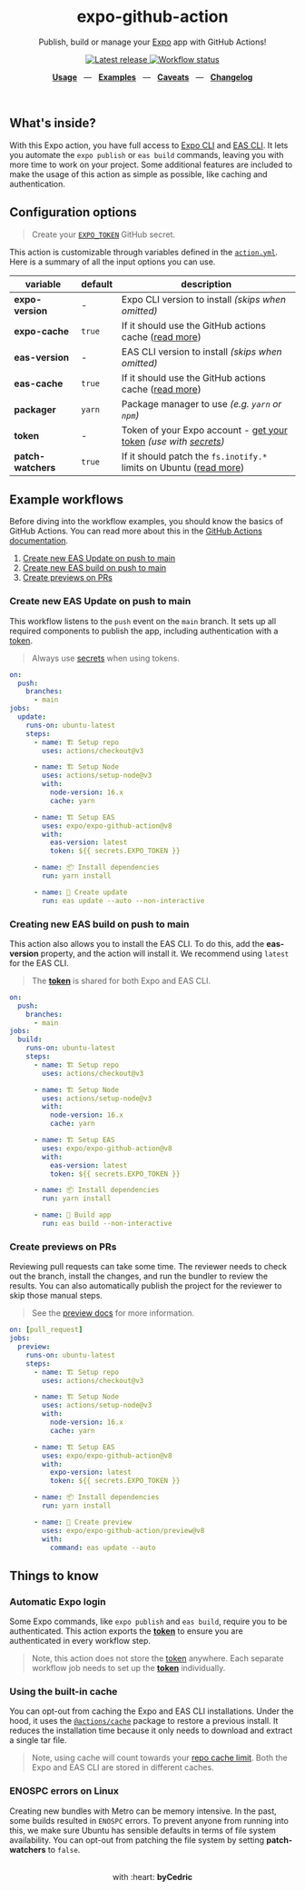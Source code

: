 <div align="center">
  <h1>expo-github-action</h1>
  <p>Publish, build or manage your <a href="https://github.com/expo/expo">Expo</a> app with GitHub Actions!</p>
</div>

<p align="center">
  <a href="https://github.com/expo/expo-github-action/releases" title="Latest release">
    <picture>
      <source media="(prefers-color-scheme: dark)" srcset="https://img.shields.io/github/package-json/v/expo/expo-github-action?style=flat-square&color=0366D6&labelColor=49505A">
      <img alt="Latest release" src="https://img.shields.io/github/package-json/v/expo/expo-github-action?style=flat-square&color=0366D6&labelColor=D1D5DA" />
    </picture>
  </a>
  <a href="https://github.com/expo/expo-github-action/actions" title="Workflow status">
    <picture>
      <source media="(prefers-color-scheme: dark)" srcset="https://img.shields.io/github/actions/workflow/status/expo/expo-github-action/test.yml?branch=main&style=flat-square&labelColor=49505A">
      <img alt="Workflow status" src="https://img.shields.io/github/actions/workflow/status/expo/expo-github-action/test.yml?branch=main&style=flat-square&labelColor=D1D5DA" />
    </picture>
  </a>
</p>

<p align="center">
  <a href="#configuration-options"><b>Usage</b></a>
  &nbsp;&nbsp;&mdash;&nbsp;&nbsp;
  <a href="#example-workflows"><b>Examples</b></a>
  &nbsp;&nbsp;&mdash;&nbsp;&nbsp;
  <a href="#things-to-know"><b>Caveats</b></a>
  &nbsp;&nbsp;&mdash;&nbsp;&nbsp;
  <a href="/blob/main/CHANGELOG.md"><b>Changelog</b></a>
</p>

<br />

## What's inside?

With this Expo action, you have full access to [Expo CLI][link-expo-cli] and [EAS CLI][link-eas-cli].
It lets you automate the `expo publish` or `eas build` commands, leaving you with more time to work on your project.
Some additional features are included to make the usage of this action as simple as possible, like caching and authentication.

## Configuration options

> Create your [`EXPO_TOKEN`][link-expo-token] GitHub secret.

This action is customizable through variables defined in the [`action.yml`](action.yml).
Here is a summary of all the input options you can use.

| variable           | default | description                                                                                   |
| ------------------ | ------- | --------------------------------------------------------------------------------------------- |
| **expo-version**   | -       | Expo CLI version to install _(skips when omitted)_                                            |
| **expo-cache**     | `true`  | If it should use the GitHub actions cache ([read more](#using-the-built-in-cache))            |
| **eas-version**    | -       | EAS CLI version to install _(skips when omitted)_                                             |
| **eas-cache**      | `true`  | If it should use the GitHub actions cache ([read more](#using-the-built-in-cache))            |
| **packager**       | `yarn`  | Package manager to use _(e.g. `yarn` or `npm`)_                                               |
| **token**          | -       | Token of your Expo account - [get your token][link-expo-token] _(use with [secrets][link-actions-secrets])_                  |
| **patch-watchers** | `true`  | If it should patch the `fs.inotify.*` limits on Ubuntu ([read more](#enospc-errors-on-linux)) |

## Example workflows

Before diving into the workflow examples, you should know the basics of GitHub Actions.
You can read more about this in the [GitHub Actions documentation][link-actions].

1. [Create new EAS Update on push to main](#create-new-eas-update-on-push-to-main)
2. [Create new EAS build on push to main](#create-new-eas-build-on-push-to-main)
3. [Create previews on PRs](#create-previews-on-prs)

### Create new EAS Update on push to main

This workflow listens to the `push` event on the `main` branch.
It sets up all required components to publish the app, including authentication with a [token][link-expo-token].

> Always use [secrets][link-actions-secrets] when using tokens.

```yml
on:
  push:
    branches:
      - main
jobs:
  update:
    runs-on: ubuntu-latest
    steps:
      - name: 🏗 Setup repo
        uses: actions/checkout@v3

      - name: 🏗 Setup Node
        uses: actions/setup-node@v3
        with:
          node-version: 16.x
          cache: yarn

      - name: 🏗 Setup EAS
        uses: expo/expo-github-action@v8
        with:
          eas-version: latest
          token: ${{ secrets.EXPO_TOKEN }}

      - name: 📦 Install dependencies
        run: yarn install

      - name: 🚀 Create update
        run: eas update --auto --non-interactive
```

### Creating new EAS build on push to main

This action also allows you to install the EAS CLI.
To do this, add the **eas-version** property, and the action will install it.
We recommend using `latest` for the EAS CLI.

> The [**token**][link-expo-token] is shared for both Expo and EAS CLI.

```yml
on:
  push:
    branches:
      - main
jobs:
  build:
    runs-on: ubuntu-latest
    steps:
      - name: 🏗 Setup repo
        uses: actions/checkout@v3

      - name: 🏗 Setup Node
        uses: actions/setup-node@v3
        with:
          node-version: 16.x
          cache: yarn

      - name: 🏗 Setup EAS
        uses: expo/expo-github-action@v8
        with:
          eas-version: latest
          token: ${{ secrets.EXPO_TOKEN }}

      - name: 📦 Install dependencies
        run: yarn install

      - name: 🚀 Build app
        run: eas build --non-interactive
```

### Create previews on PRs

Reviewing pull requests can take some time.
The reviewer needs to check out the branch, install the changes, and run the bundler to review the results.
You can also automatically publish the project for the reviewer to skip those manual steps.

> See the [preview docs](./preview#create-previews-on-pull-requests) for more information.

```yml
on: [pull_request]
jobs:
  preview:
    runs-on: ubuntu-latest
    steps:
      - name: 🏗 Setup repo
        uses: actions/checkout@v3

      - name: 🏗 Setup Node
        uses: actions/setup-node@v3
        with:
          node-version: 16.x
          cache: yarn

      - name: 🏗 Setup EAS
        uses: expo/expo-github-action@v8
        with:
          expo-version: latest
          token: ${{ secrets.EXPO_TOKEN }}

      - name: 📦 Install dependencies
        run: yarn install

      - name: 🚀 Create preview
        uses: expo/expo-github-action/preview@v8
        with:
          command: eas update --auto
```

## Things to know

### Automatic Expo login

Some Expo commands, like `expo publish` and `eas build`, require you to be authenticated.
This action exports the [**token**][link-expo-token] to ensure you are authenticated in every workflow step.

> Note, this action does not store the [token][link-expo-token] anywhere. Each separate workflow job needs to set up the [**token**][link-expo-token] individually.

### Using the built-in cache

You can opt-out from caching the Expo and EAS CLI installations.
Under the hood, it uses the [`@actions/cache`][link-actions-cache-package] package to restore a previous install.
It reduces the installation time because it only needs to download and extract a single tar file.

> Note, using cache will count towards your [repo cache limit][link-actions-cache-limit]. Both the Expo and EAS CLI are stored in different caches.

### ENOSPC errors on Linux

Creating new bundles with Metro can be memory intensive.
In the past, some builds resulted in `ENOSPC` errors.
To prevent anyone from running into this, we make sure Ubuntu has sensible defaults in terms of file system availability.
You can opt-out from patching the file system by setting **patch-watchers** to `false`.

<div align="center">
  <br />
  with :heart:&nbsp;<strong>byCedric</strong>
  <br />
</div>

[link-actions]: https://help.github.com/en/categories/automating-your-workflow-with-github-actions
[link-actions-cache-limit]: https://github.com/actions/cache#cache-limits
[link-actions-cache-package]: https://github.com/actions/toolkit/tree/main/packages/cache
[link-actions-secrets]: https://help.github.com/en/actions/configuring-and-managing-workflows/creating-and-storing-encrypted-secrets
[link-expo-cli]: https://docs.expo.dev/workflow/expo-cli/
[link-expo-release-channels]: https://docs.expo.dev/distribution/release-channels/
[link-eas-cli]: https://github.com/expo/eas-cli#readme
[link-preview-comment]: https://github.com/expo/expo-github-action/pull/149#issuecomment-1013184520
[link-expo-token]: https://expo.dev/accounts/%5Baccount%5D/settings/access-tokens
